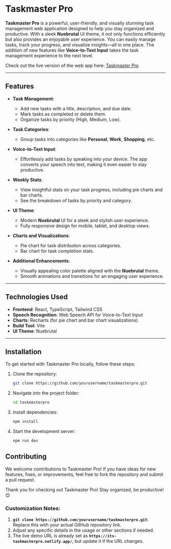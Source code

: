 # Taskmaster Pro

**Taskmaster Pro** is a powerful, user-friendly, and visually stunning task management web application designed to help you stay organized and productive. With a sleek **Nuebrutal** UI theme, it not only functions efficiently but also provides an enjoyable user experience. You can easily manage tasks, track your progress, and visualize insights—all in one place. The addition of new features like **Voice-to-Text Input** takes the task management experience to the next level.

Check out the live version of the web app here: [Taskmaster Pro](https://its-taskmasterpro.netlify.app/)

---

## Features

- **Task Management**: 
  - Add new tasks with a title, description, and due date.
  - Mark tasks as completed or delete them.
  - Organize tasks by priority (High, Medium, Low).

- **Task Categories**: 
  - Group tasks into categories like **Personal**, **Work**, **Shopping**, etc.

- **Voice-to-Text Input**:
  - Effortlessly add tasks by speaking into your device. The app converts your speech into text, making it even easier to stay productive.

- **Weekly Stats**:
  - View insightful stats on your task progress, including pie charts and bar charts.
  - See the breakdown of tasks by priority and category.

- **UI Theme**: 
  - Modern **Nuebrutal** UI for a sleek and stylish user experience.
  - Fully responsive design for mobile, tablet, and desktop views.

- **Charts and Visualizations**: 
  - Pie chart for task distribution across categories.
  - Bar chart for task completion stats.

- **Additional Enhancements**:
  - Visually appealing color palette aligned with the **Nuebrutal** theme.
  - Smooth animations and transitions for an engaging user experience.

---

## Technologies Used

- **Frontend**: React, TypeScript, Tailwind CSS
- **Speech Recognition**: Web Speech API for Voice-to-Text Input
- **Charts**: Recharts (for pie chart and bar chart visualizations)
- **Build Tool**: Vite
- **UI Theme**: Nuebrutal

---

## Installation

To get started with Taskmaster Pro locally, follow these steps:

1. Clone the repository:
   ```bash
   git clone https://github.com/yourusername/taskmasterpro.git
   ```
2.	Navigate into the project folder:
    ```bash
    cd taskmasterpro
    ```
3.	Install dependencies:
    ```bash
    npm install
    ```
4.	Start the development server:
    ```bash
    npm run dev
    ```
## Contributing

We welcome contributions to Taskmaster Pro! If you have ideas for new features, fixes, or improvements, feel free to fork the repository and submit a pull request.

Thank you for checking out Taskmaster Pro! Stay organized, be productive! 😊

### Customization Notes:
1. **`git clone https://github.com/yourusername/taskmasterpro.git`**: Replace this with your actual GitHub repository link.
2. Adjust any specific details in the usage or other sections if needed.
3. The live demo URL is already set as **`https://its-taskmasterpro.netlify.app/`**, but update it if the URL changes.
    
